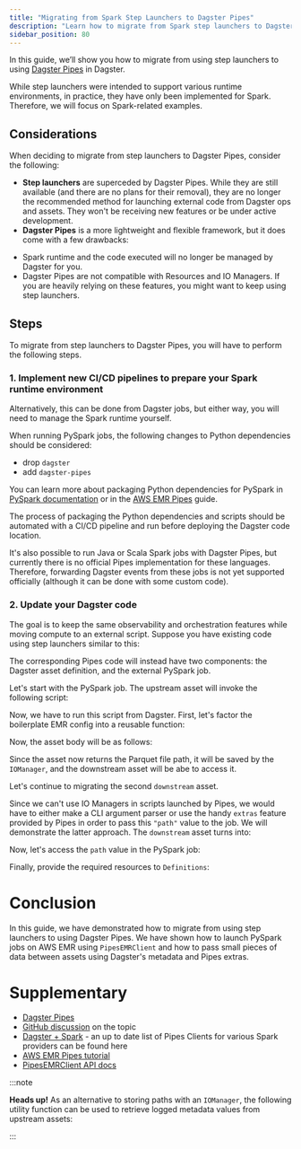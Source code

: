 ```yaml
---
title: "Migrating from Spark Step Launchers to Dagster Pipes"
description: "Learn how to migrate from Spark step launchers to Dagster Pipes."
sidebar_position: 80
---
```


In this guide, we’ll show you how to migrate from using step launchers to using [Dagster Pipes](index.md) in Dagster.

While step launchers were intended to support various runtime environments, in practice, they have only been implemented for Spark. Therefore, we will focus on Spark-related examples.

## Considerations

When deciding to migrate from step launchers to Dagster Pipes, consider the following:

- **Step launchers** are superceded by Dagster Pipes. While they are still available (and there are no plans for their removal), they are no longer the recommended method for launching external code from Dagster ops and assets. They won't be receiving new features or be under active development.
- **Dagster Pipes** is a more lightweight and flexible framework, but it does come with a few drawbacks:
* Spark runtime and the code executed will no longer be managed by Dagster for you.
* Dagster Pipes are not compatible with Resources and IO Managers. If you are heavily relying on these features, you might want to keep using step launchers.

## Steps

To migrate from step launchers to Dagster Pipes, you will have to perform the following steps.

### **1. Implement new CI/CD pipelines to prepare your Spark runtime environment**

Alternatively, this can be done from Dagster jobs, but either way, you will need to manage the Spark runtime yourself.

When running PySpark jobs, the following changes to Python dependencies should be considered:

- drop `dagster`
- add `dagster-pipes`

You can learn more about packaging Python dependencies for PySpark in [PySpark documentation](https://spark.apache.org/docs/latest/api/python/user_guide/python_packaging.html#python-package-management) or in the [AWS EMR Pipes](/guides/build/external-pipelines/aws/aws-emr-pipeline) guide.

The process of packaging the Python dependencies and scripts should be automated with a CI/CD pipeline and run before deploying the Dagster code location.

It's also possible to run Java or Scala Spark jobs with Dagster Pipes, but currently there is no official Pipes implementation for these languages. Therefore, forwarding Dagster events from these jobs is not yet supported officially (although it can be done with some custom code).

### **2. Update your Dagster code**

The goal is to keep the same observability and orchestration features while moving compute to an external script. Suppose you have existing code using step launchers similar to this:

<CodeExample path="docs_snippets/docs_snippets/guides/migrations/from_step_launchers_to_pipes/old_code.py" />

The corresponding Pipes code will instead have two components: the Dagster asset definition, and the external PySpark job.

Let's start with the PySpark job. The upstream asset will invoke the following script:

<CodeExample path="docs_snippets/docs_snippets/guides/migrations/from_step_launchers_to_pipes/upstream_asset_script.py" />

Now, we have to run this script from Dagster. First, let's factor the boilerplate EMR config into a reusable function:

<CodeExample path="docs_snippets/docs_snippets/guides/migrations/from_step_launchers_to_pipes/utils.py" startAfter="start_emr_config_marker" endBefore="end_emr_config_marker" />

Now, the asset body will be as follows:

<CodeExample path="docs_snippets/docs_snippets/guides/migrations/from_step_launchers_to_pipes/new_code.py" endBefore="after_upstream_marker" />

Since the asset now returns the Parquet file path, it will be saved by the `IOManager`, and the downstream asset will be abe to access it.

Let's continue to migrating the second `downstream` asset.

Since we can't use IO Managers in scripts launched by Pipes, we would have to either make a CLI argument parser or use the handy `extras` feature provided by Pipes in order to pass this `"path"` value to the job. We will demonstrate the latter approach. The `downstream` asset turns into:

<CodeExample path="docs_snippets/docs_snippets/guides/migrations/from_step_launchers_to_pipes/new_code.py" startAfter="after_upstream_marker" endBefore="after_downstream_marker" />

Now, let's access the `path` value in the PySpark job:

<CodeExample path="docs_snippets/docs_snippets/guides/migrations/from_step_launchers_to_pipes/downstream_asset_script.py" />

Finally, provide the required resources to `Definitions`:

<CodeExample path="docs_snippets/docs_snippets/guides/migrations/from_step_launchers_to_pipes/new_code.py" startAfter="after_downstream_marker" />

# Conclusion

In this guide, we have demonstrated how to migrate from using step launchers to using Dagster Pipes. We have shown how to launch PySpark jobs on AWS EMR using `PipesEMRClient` and how to pass small pieces of data between assets using Dagster's metadata and Pipes extras.

# Supplementary

- [Dagster Pipes](index.md)
- [GitHub discussion](https://github.com/dagster-io/dagster/discussions/25685) on the topic
- [Dagster + Spark](/integrations/libraries/spark) - an up to date list of Pipes Clients for various Spark providers can be found here
- [AWS EMR Pipes tutorial](/guides/build/external-pipelines/aws/aws-emr-pipeline)
- [PipesEMRClient API docs](/api/python-api/libraries/dagster-aws#dagster_aws.pipes.PipesEMRClient)

:::note

**Heads up!** As an alternative to storing paths with an `IOManager`, the following utility function can be used to retrieve logged metadata values from upstream assets:

<CodeExample path="docs_snippets/docs_snippets/guides/migrations/from_step_launchers_to_pipes/utils.py" startAfter="start_metadata_marker" endBefore="end_metadata_marker" />

:::

